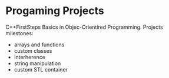 # Progaming Projects
C++FirstSteps
Basics in Objec-Orientired Programming.
Projects milestones:
- arrays and functions
- custom classes
- interherence
- string manipulation
- custom STL container
